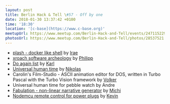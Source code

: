 ```yaml
---
layout: post
title: Berlin Hack & Tell \#57 - Off by one
date: 2018-01-30 13:37:42 +0100
time: '18:30'
location: '[c-base](https://www.c-base.org)'
meetupUrl: https://www.meetup.com/Berlin-Hack-and-Tell/events/247115229/
photosUrl: https://www.meetup.com/Berlin-Hack-and-Tell/photos/28537521
---
```


* [plash - docker like shell](https://github.com/ihucos/plash) by [Irae](https://github.com/ihucos)
* [xroach software archeology](https://github.com/interkosmos/xroach) by [Philipp](https://github.com/interkosmos)
* [Do again list](https://bitbucket.org/karlb/doagain) by [Karl](https://bitbucket.org/karlb)
* [Universal human time](http://time.rtens.org) by [Nikolas](http://rtens.org)
* Carolin's Film-Studio - ASCII animation editor for DOS, written in Turbo Pascal with the Turbo Vision framework by [Volker](https://njh.eu)
* Universal human time for pebble watch by Andre
* [Fabulation - non-linear narrative generator](https://github.com/michibo/fabulation) by [Michi](https://github.com/michibo)
* [Nodemcu remote control for power plugs](https://github.com/KevinFrantz/nodemcu-esp8266-433Mhz-Ritter) by [Kevin](https://github.com/KevinFrantz)
